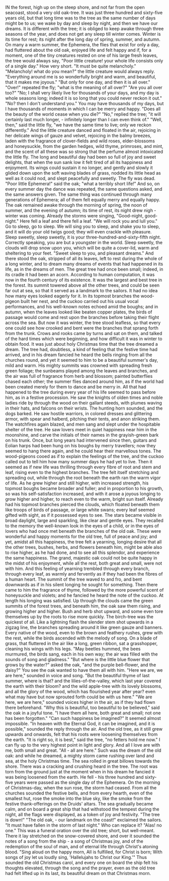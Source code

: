 IN the forest, high up on the steep shore, and not far from the open seacoast, stood a very old oak-tree.
It was just three hundred and sixty-five years old, but that long time was to the tree as the same number of days might be to us; we wake by day and sleep by night, and then we have our dreams.
It is different with the tree; it is obliged to keep awake through three seasons of the year, and does not get any sleep till winter comes.
Winter is its time for rest; its night after the long day of spring, summer, and autumn.
On many a warm summer, the Ephemera, the flies that exist for only a day, had fluttered about the old oak, enjoyed life and felt happy and if, for a moment, one of the tiny creatures rested on one of his large fresh leaves, the tree would always say, "Poor little creature! your whole life consists only of a single day."
How very short.
"It must be quite melancholy."
"Melancholy! what do you mean?" the little creature would always reply.
"Everything around me is so wonderfully bright and warm, and beautiful, that it makes me joyous."
"But only for one day, and then it is all over."
"Over!" repeated the fly; "what is the meaning of all over?"
"Are you all over too?"
"No; I shall very likely live for thousands of your days, and my day is whole seasons long; indeed it is so long that you could never reckon it out."
"No? then I don't understand you."
You may have thousands of my days, but I have thousands of moments in which I can be merry and happy.
"Does all the beauty of the world cease when you die?"
"No," replied the tree; "it will certainly last much longer, - infinitely longer than I can even think of."
"Well, then," said the little fly, "we have the same time to live; only we reckon differently."
And the little creature danced and floated in the air, rejoicing in her delicate wings of gauze and velvet, rejoicing in the balmy breezes, laden with the fragrance of clover-fields and wild roses, elder-blossoms and honeysuckle, from the garden hedges, wild thyme, primroses, and mint, and the scent of all these was so strong that the perfume almost intoxicated the little fly.
The long and beautiful day had been so full of joy and sweet delights, that when the sun sank low it felt tired of all its happiness and enjoyment.
Its wings could sustain it no longer, and gently and slowly it glided down upon the soft waving blades of grass, nodded its little head as well as it could nod, and slept peacefully and sweetly.
The fly was dead.
"Poor little Ephemera!" said the oak; "what a terribly short life!"
And so, on every summer day the dance was repeated, the same questions asked, and the same answers given.
The same thing was continued through many generations of Ephemera; all of them felt equally merry and equally happy.
The oak remained awake through the morning of spring, the noon of summer, and the evening of autumn; its time of rest, its night drew nigh - winter was coming.
Already the storms were singing, "Good-night, good-night."
Here fell a leaf and there fell a leaf.
"We will rock you and lull you."
Go to sleep, go to sleep.
We will sing you to sleep, and shake you to sleep, and it will do your old twigs good; they will even crackle with pleasure.
Sleep sweetly, sleep sweetly, it is your three-hundred-and-sixty-fifth night.
Correctly speaking, you are but a youngster in the world.
Sleep sweetly, the clouds will drop snow upon you, which will be quite a cover-lid, warm and sheltering to your feet.
"Sweet sleep to you, and pleasant dreams."
And there stood the oak, stripped of all its leaves, left to rest during the whole of a long winter, and to dream many dreams of events that had happened in its life, as in the dreams of men.
The great tree had once been small; indeed, in its cradle it had been an acorn.
According to human computation, it was now in the fourth century of its existence.
It was the largest and best tree in the forest.
Its summit towered above all the other trees, and could be seen far out at sea, so that it served as a landmark to the sailors.
It had no idea how many eyes looked eagerly for it.
In its topmost branches the wood-pigeon built her nest, and the cuckoo carried out his usual vocal performances, and his well-known notes echoed amid the boughs; and in autumn, when the leaves looked like beaten copper plates, the birds of passage would come and rest upon the branches before taking their flight across the sea.
But now it was winter, the tree stood leafless, so that every one could see how crooked and bent were the branches that sprang forth from the trunk.
Crows and rooks came by turns and sat on them, and talked of the hard times which were beginning, and how difficult it was in winter to obtain food.
It was just about holy Christmas time that the tree dreamed a dream.
The tree had, doubtless, a kind of feeling that the festive time had arrived, and in his dream fancied he heard the bells ringing from all the churches round, and yet it seemed to him to be a beautiful summer's day, mild and warm.
His mighty summits was crowned with spreading fresh green foliage; the sunbeams played among the leaves and branches, and the air was full of fragrance from herb and blossom; painted butterflies chased each other; the summer flies danced around him, as if the world had been created merely for them to dance and be merry in.
All that had happened to the tree during every year of his life seemed to pass before him, as in a festive procession.
He saw the knights of olden times and noble ladies ride by through the wood on their gallant steeds, with plumes waving in their hats, and falcons on their wrists.
The hunting horn sounded, and the dogs barked.
He saw hostile warriors, in colored dresses and glittering armor, with spear and halberd, pitching their tents, and anon striking them.
The watchfires again blazed, and men sang and slept under the hospitable shelter of the tree.
He saw lovers meet in quiet happiness near him in the moonshine, and carve the initials of their names in the grayish-green bark on his trunk.
Once, but long years had intervened since then, guitars and Eolian harps had been hung on his boughs by merry travellers; now they seemed to hang there again, and he could hear their marvellous tones.
The wood-pigeons cooed as if to explain the feelings of the tree, and the cuckoo called out to tell him how many summer days he had yet to live.
Then it seemed as if new life was thrilling through every fibre of root and stem and leaf, rising even to the highest branches.
The tree felt itself stretching and spreading out, while through the root beneath the earth ran the warm vigor of life.
As he grew higher and still higher, with increased strength, his topmost boughs became broader and fuller; and in proportion to his growth, so was his self-satisfaction increased, and with it arose a joyous longing to grow higher and higher, to reach even to the warm, bright sun itself.
Already had his topmost branches pierced the clouds, which floated beneath them like troops of birds of passage, or large white swans; every leaf seemed gifted with sight, as if it possessed eyes to see.
The stars became visible in broad daylight, large and sparkling, like clear and gentle eyes.
They recalled to the memory the well-known look in the eyes of a child, or in the eyes of lovers who had once met beneath the branches of the old oak.
These were wonderful and happy moments for the old tree, full of peace and joy; and yet, amidst all this happiness, the tree felt a yearning, longing desire that all the other trees, bushes, herbs, and flowers beneath him, might be able also to rise higher, as he had done, and to see all this splendor, and experience the same happiness.
The grand, majestic oak could not be quite happy in the midst of his enjoyment, while all the rest, both great and small, were not with him.
And this feeling of yearning trembled through every branch, through every leaf, as warmly and fervently as if they had been the fibres of a human heart.
The summit of the tree waved to and fro, and bent downwards as if in his silent longing he sought for something.
Then there came to him the fragrance of thyme, followed by the more powerful scent of honeysuckle and violets; and he fancied he heard the note of the cuckoo.
At length his longing was satisfied.
Up through the clouds came the green summits of the forest trees, and beneath him, the oak saw them rising, and growing higher and higher.
Bush and herb shot upward, and some even tore themselves up by the roots to rise more quickly.
The birch-tree was the quickest of all.
Like a lightning flash the slender stem shot upwards in a zigzag line, the branches spreading around it like green gauze and banners.
Every native of the wood, even to the brown and feathery rushes, grew with the rest, while the birds ascended with the melody of song.
On a blade of grass, that fluttered in the air like a long, green ribbon, sat a grasshopper, cleaning his wings with his legs.
"May beetles hummed, the bees murmured, the birds sang, each in his own way; the air was filled with the sounds of song and gladness."
"But where is the little blue flower that grows by the water?" asked the oak, "and the purple bell-flower, and the daisy?"
You see the oak wanted to have them all with him.
"Here we are, we are here," sounded in voice and song.
"But the beautiful thyme of last summer, where is that? and the lilies-of-the-valley, which last year covered the earth with their bloom? and the wild apple-tree with its lovely blossoms, and all the glory of the wood, which has flourished year after year? even what may have but now sprouted forth could be with us here."
"We are here, we are here," sounded voices higher in the air, as if they had flown there beforehand.
"Why this is beautiful, too beautiful to be believed," said the oak in a joyful tone.
"I have them all here, both great and small; not one has been forgotten."
"Can such happiness be imagined?"
It seemed almost impossible.
"In heaven with the Eternal God, it can be imagined, and it is possible," sounded the reply through the air.
And the old tree, as it still grew upwards and onwards, felt that his roots were loosening themselves from the earth.
"It is right so, it is best," said the tree, "no fetters hold me now."
I can fly up to the very highest point in light and glory.
And all I love are with me, both small and great.
"All - all are here."
Such was the dream of the old oak: and while he dreamed, a mighty storm came rushing over land and sea, at the holy Christmas time.
The sea rolled in great billows towards the shore.
There was a cracking and crushing heard in the tree.
The root was torn from the ground just at the moment when in his dream he fancied it was being loosened from the earth.
He fell - his three hundred and sixty-five years were passed as the single day of the Ephemera.
On the morning of Christmas-day, when the sun rose, the storm had ceased.
From all the churches sounded the festive bells, and from every hearth, even of the smallest hut, rose the smoke into the blue sky, like the smoke from the festive thank-offerings on the Druids' altars.
The sea gradually became calm, and on board a great ship that had withstood the tempest during the night, all the flags were displayed, as a token of joy and festivity.
"The tree is down!"
"The old oak, - our landmark on the coast!" exclaimed the sailors.
"It must have fallen in the storm of last night."
Who can replace it?
"Alas! no one."
This was a funeral oration over the old tree; short, but well-meant.
There it lay stretched on the snow-covered shore, and over it sounded the notes of a song from the ship - a song of Christmas joy, and of the redemption of the soul of man, and of eternal life through Christ's atoning blood.
"Sing aloud on the happy morn, All is fulfilled, for Christ is born; With songs of joy let us loudly sing, 'Hallelujahs to Christ our King.'"
Thus sounded the old Christmas carol, and every one on board the ship felt his thoughts elevated, through the song and the prayer, even as the old tree had felt lifted up in its last, its beautiful dream on that Christmas morn.
